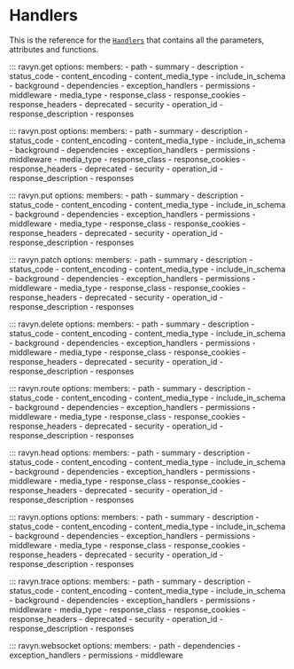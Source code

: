 # Handlers

This is the reference for the [`Handlers`](https://ravyn.dev/routing/handlers/) that contains all the parameters,
attributes and functions.

::: ravyn.get
    options:
        members:
            - path
            - summary
            - description
            - status_code
            - content_encoding
            - content_media_type
            - include_in_schema
            - background
            - dependencies
            - exception_handlers
            - permissions
            - middleware
            - media_type
            - response_class
            - response_cookies
            - response_headers
            - deprecated
            - security
            - operation_id
            - response_description
            - responses

::: ravyn.post
    options:
        members:
            - path
            - summary
            - description
            - status_code
            - content_encoding
            - content_media_type
            - include_in_schema
            - background
            - dependencies
            - exception_handlers
            - permissions
            - middleware
            - media_type
            - response_class
            - response_cookies
            - response_headers
            - deprecated
            - security
            - operation_id
            - response_description
            - responses

::: ravyn.put
    options:
        members:
            - path
            - summary
            - description
            - status_code
            - content_encoding
            - content_media_type
            - include_in_schema
            - background
            - dependencies
            - exception_handlers
            - permissions
            - middleware
            - media_type
            - response_class
            - response_cookies
            - response_headers
            - deprecated
            - security
            - operation_id
            - response_description
            - responses

::: ravyn.patch
    options:
        members:
            - path
            - summary
            - description
            - status_code
            - content_encoding
            - content_media_type
            - include_in_schema
            - background
            - dependencies
            - exception_handlers
            - permissions
            - middleware
            - media_type
            - response_class
            - response_cookies
            - response_headers
            - deprecated
            - security
            - operation_id
            - response_description
            - responses

::: ravyn.delete
    options:
        members:
            - path
            - summary
            - description
            - status_code
            - content_encoding
            - content_media_type
            - include_in_schema
            - background
            - dependencies
            - exception_handlers
            - permissions
            - middleware
            - media_type
            - response_class
            - response_cookies
            - response_headers
            - deprecated
            - security
            - operation_id
            - response_description
            - responses

::: ravyn.route
    options:
        members:
            - path
            - summary
            - description
            - status_code
            - content_encoding
            - content_media_type
            - include_in_schema
            - background
            - dependencies
            - exception_handlers
            - permissions
            - middleware
            - media_type
            - response_class
            - response_cookies
            - response_headers
            - deprecated
            - security
            - operation_id
            - response_description
            - responses

::: ravyn.head
    options:
        members:
            - path
            - summary
            - description
            - status_code
            - content_encoding
            - content_media_type
            - include_in_schema
            - background
            - dependencies
            - exception_handlers
            - permissions
            - middleware
            - media_type
            - response_class
            - response_cookies
            - response_headers
            - deprecated
            - security
            - operation_id
            - response_description
            - responses

::: ravyn.options
    options:
        members:
            - path
            - summary
            - description
            - status_code
            - content_encoding
            - content_media_type
            - include_in_schema
            - background
            - dependencies
            - exception_handlers
            - permissions
            - middleware
            - media_type
            - response_class
            - response_cookies
            - response_headers
            - deprecated
            - security
            - operation_id
            - response_description
            - responses

::: ravyn.trace
    options:
        members:
            - path
            - summary
            - description
            - status_code
            - content_encoding
            - content_media_type
            - include_in_schema
            - background
            - dependencies
            - exception_handlers
            - permissions
            - middleware
            - media_type
            - response_class
            - response_cookies
            - response_headers
            - deprecated
            - security
            - operation_id
            - response_description
            - responses

::: ravyn.websocket
    options:
        members:
            - path
            - dependencies
            - exception_handlers
            - permissions
            - middleware
